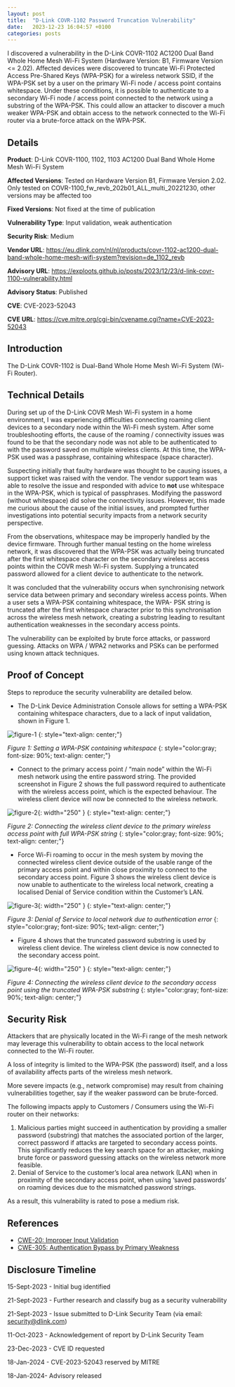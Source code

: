 ```yaml
---
layout: post
title:  "D-Link COVR-1102 Password Truncation Vulnerability"
date:   2023-12-23 16:04:57 +0100
categories: posts
---
```


I discovered a vulnerability in the D-Link COVR-1102 AC1200 Dual Band Whole Home Mesh Wi-Fi System (Hardware Version: B1, Firmware Version <= 2.02). Affected devices were discovered to truncate Wi-Fi Protected Access Pre-Shared Keys (WPA-PSK) for a wireless network SSID, if the WPA-PSK set by a user on the primary Wi-Fi node / access point contains whitespace. Under these conditions, it is possible to authenticate to a secondary Wi-Fi node / access point connected to the network using a substring of the WPA-PSK. This could allow an attacker to discover a much weaker WPA-PSK and obtain access to the network connected to the Wi-Fi router via a brute-force attack on the WPA-PSK.


## Details

**Product**: D-Link COVR-1100, 1102, 1103 AC1200 Dual Band Whole Home Mesh Wi-Fi System

**Affected Versions**: Tested on Hardware Version B1, Firmware Version 2.02. Only tested on COVR-1100_fw_revb_202b01_ALL_multi_20221230, other versions may be affected too

**Fixed Versions**: Not fixed at the time of publication

**Vulnerability Type**: Input validation, weak authentication

**Security Risk**: Medium

**Vendor URL**: https://eu.dlink.com/nl/nl/products/covr-1102-ac1200-dual-band-whole-home-mesh-wifi-system?revision=de_1102_revb

**Advisory URL**: https://exploots.github.io/posts/2023/12/23/d-link-covr-1100-vulnerability.html

**Advisory Status**: Published

**CVE**: CVE-2023-52043

**CVE URL**: https://cve.mitre.org/cgi-bin/cvename.cgi?name=CVE-2023-52043

## Introduction

The D-Link COVR-1102 is Dual-Band Whole Home Mesh Wi-Fi System (Wi-Fi Router).

## Technical Details

During set up of the D-Link COVR Mesh Wi-Fi system in a home environment, I was experiencing difficulties connecting roaming client devices to a secondary node within the Wi-Fi mesh system. After some troubleshooting efforts, the cause of the roaming / connectivity issues was found to be that the secondary node was not able to be authenticated to with the password saved on multiple wireless clients. At this time, the WPA-PSK used was a passphrase, containing whitespace (space character).

Suspecting initially that faulty hardware was thought to be causing issues, a support ticket was raised with the vendor. The vendor support team was able to resolve the issue and responded with advice to **not** use whitespace in the WPA-PSK, which is typical of passphrases. Modifying the password (without whitespace) did solve the connectivity issues. However, this made me curious about the cause of the initial issues, and prompted further investigations into potential security impacts from a network security perspective. 

From the observations, whitespace may be improperly handled by the device firmware. Through further manual testing on the home wireless network, it was discovered that the WPA-PSK was actually being truncated after the first whitespace character on the secondary wireless access points within the COVR mesh Wi-Fi system. Supplying a truncated password allowed for a client device to authenticate to the network.

It was concluded that the vulnerability occurs when synchronising network service data between primary and secondary wireless access points. When a user sets a WPA-PSK containing whitespace, the WPA- PSK string is truncated after the first whitespace character prior to this synchronisation across the wireless mesh network, creating a substring leading to resultant authentication weaknesses in the secondary access points.

The vulnerability can be exploited by brute force attacks, or password guessing. Attacks on WPA / WPA2 networks and PSKs can be performed using known attack techniques.

## Proof of Concept

Steps to reproduce the security vulnerability are detailed below.

- The D-Link Device Administration Console allows for setting a WPA-PSK containing whitespace characters, due to a lack of input validation, shown in Figure 1.

![figure-1](/assets/1-set-wpa-psk-whitespace.png)
{: style="text-align: center;"}

*Figure 1: Setting a WPA-PSK containing whitespace*
{: style="color:gray; font-size: 90%; text-align: center;"}


- Connect to the primary access point / “main node” within the Wi-Fi mesh network using the entire password string. The provided screenshot in Figure 2 shows the full password required to authenticate with the wireless access point, which is the expected behaviour. The wireless client device will now be connected to the wireless  network.

![figure-2](/assets/2-connect-wifi-client-full-string.png){: width="250" }
{: style="text-align: center;"}

*Figure 2: Connecting the wireless client device to the primary wireless access point with full WPA-PSK string* 
{: style="color:gray; font-size: 90%; text-align: center;"}

- Force Wi-Fi roaming to occur in the mesh system by moving the connected wireless client device outside of the usable range of the primary access point and within close proximity to connect to the secondary access point. Figure 3 shows the wireless client device is now unable to authenticate to the wireless local network, creating a localised Denial of Service condition within the Customer’s LAN.

![figure-3](/assets/3-dos-auth-error.png){: width="250" }
{: style="text-align: center;"}

*Figure 3: Denial of Service to local network due to authentication error* 
{: style="color:gray; font-size: 90%; text-align: center;"}

- Figure 4 shows that the truncated password substring is used by wireless client device. The wireless client device is now connected to the secondary access point.

![figure-4](/assets/4-connect-wifi-client-truncated-substring.png){: width="250" }
{: style="text-align: center;"}

*Figure 4: Connecting the wireless client device to the secondary access point using the truncated WPA-PSK substring*
{: style="color:gray; font-size: 90%; text-align: center;"}

## Security Risk

Attackers that are physically located in the Wi-Fi range of the mesh network may leverage this vulnerability to obtain access to the local network connected to the Wi-Fi router. 

A loss of integrity is limited to the WPA-PSK (the password) itself, and a loss of availability affects parts of the wireless mesh network. 

More severe impacts (e.g., network compromise) may result from chaining vulnerabilities together, say if the weaker password can be brute-forced.

The following impacts apply to Customers / Consumers using the Wi-Fi router on their networks:

1. Malicious parties might succeed in authentication by providing a smaller password (substring) that matches the associated portion of the larger, correct password if attacks are targeted to secondary access points. This significantly reduces the key search space for an attacker, making brute force or password guessing attacks on the wireless network more feasible.
2. Denial of Service to the customer’s local area network (LAN) when in proximity of the secondary access point, when using ‘saved passwords’ on roaming devices due to the mismatched password strings.

As a result, this vulnerability is rated to pose a medium risk.

## References

- [CWE-20: Improper Input Validation](https://cwe.mitre.org/data/definitions/20.html)
- [CWE-305: Authentication Bypass by Primary Weakness](https://cwe.mitre.org/data/definitions/305.html)


## Disclosure Timeline

15-Sept-2023 - Initial bug identified

21-Sept-2023 - Further research and classify bug as a security vulnerability

21-Sept-2023 - Issue submitted to D-Link Security Team (via email: security@dlink.com)

11-Oct-2023 - Acknowledgement of report by D-Link Security Team

23-Dec-2023 - CVE ID requested

18-Jan-2024 - CVE-2023-52043 reserved by MITRE

18-Jan-2024- Advisory released


